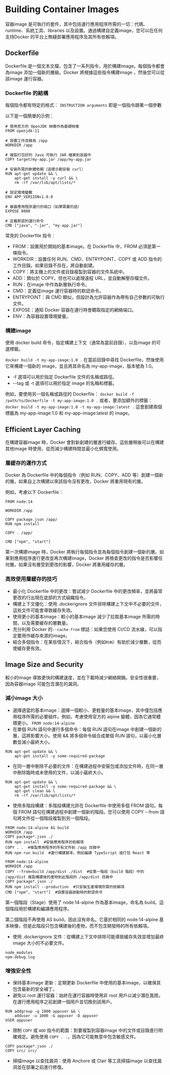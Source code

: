 # Building Container Images
容器image 是可執行的套件，其中包括運行應用程序所需的一切：代碼、runtime、系統工具、libraries 以及設置。通過構建自定義image，您可以在任何支持Docker 的平台上無縫部署應用程序及其所有依賴項。

## Dockerfile
Dockerfile 是一個文本文檔，包含了一系列指令，用於構建image。每個指令都會為image 添加一個新的層級。Docker 將根據這些指令構建image ，然後您可以從該image 運行容器。

### Dockerfile 的結構
每個指令都有特定的格式：
`INSTRUCTION arguments` 即是一個指令跟著一個參數

以下是一個簡單的示例：
```
# 使用官方的 OpenJDK 映像作為基礎映像
FROM openjdk:11

# 設置工作目錄為 /app
WORKDIR /app

# 複製打包好的 Java 可執行 JAR 檔案到容器中
COPY target/my-app.jar /app/my-app.jar

# 安裝所需的軟體依賴（這裡示範安裝 curl）
RUN apt-get update && \
    apt-get install -y curl && \
    rm -rf /var/lib/apt/lists/*

# 設定環境變數
ENV APP_VERSION=1.0.0

# 暴露應用程序運行的端口（如果需要的話）
EXPOSE 8080

# 定義默認的運行命令
CMD ["java", "-jar", "my-app.jar"]
```
常見的 Dockerfile 指令：

* FROM：設置用於開始的基本image。在 Dockerfile 中，FROM 必須是第一條指令。
* WORKDIR：設置任何 RUN、CMD、ENTRYPOINT、COPY 或 ADD 指令的工作目錄。如果目錄不存在，將自動創建。
* COPY：將主機上的文件或目錄複製到容器的文件系統中。
* ADD：類似於 COPY，但也可以處理遠程 URL，並自動解壓存檔文件。
* RUN：在image 中作為新層執行命令。
* CMD：定義從image 運行容器時的默認命令。
* ENTRYPOINT：與 CMD 類似，但設計為允許容器作為帶有自己參數的可執行文件。
* EXPOSE：通知 Docker 容器在運行時會聽取指定的網絡端口。
* ENV：為容器設置環境變量。


### 構建image
使用 docker build 命令，指定構建上下文（通常為當前目錄），以及image 的可選標籤。

`docker build -t my-app-image:1.0 .` 在當前目錄中尋找 Dockerfile，然後使用它來構建一個新的 image，並且將其命名為 my-app-image，版本號為 1.0。

* -f 選項可以用於指定 Dockerfile 文件的名稱或路徑。
* --tag 或 -t 選項可以用於指定 image 的名稱和標籤。

例如，要使用另一個名稱或路徑的 Dockerfile：
`docker build -f /path/to/Dockerfile -t my-app-image:1.0 .`
或者，要添加額外的標籤：
`docker build -t my-app-image:1.0 -t my-app-image:latest .`
這會創建兩個標籤為 my-app-image:1.0 和 my-app-image:latest 的 image。

## Efficient Layer Caching
在構建容器image 時，Docker 會對新創建的層進行緩存。這些層稍後可以在構建其他image 時使用，從而減少構建時間並最小化頻寬使用。

### 層緩存的運作方式
Docker 為 Dockerfile 中的每個指令（例如 RUN、COPY、ADD 等）創建一個新的層。如果自上次構建以來該指令沒有更改，Docker 將重用現有的層。

例如，考慮以下 Dockerfile：
```
FROM node:14

WORKDIR /app

COPY package.json /app/
RUN npm install

COPY . /app/

CMD ["npm", "start"]
```
第一次構建image 時，Docker 將執行每個指令並為每個指令創建一個新的層。如果對應用程序進行更改並再次構建image，Docker 將檢查更改的指令是否影響任何層。如果沒有層受到更改的影響，Docker 將重用緩存的層。

### 高效使用層緩存的技巧
* 最小化 Dockerfile 中的更改：嘗試減少 Dockerfile 中的更改頻率，並將最常更改的行出現在底部的方式組織指令。
* 構建上下文優化：使用 .dockerignore 文件排除構建上下文中不必要的文件，這些文件可能會導致緩存失效。
* 使用更小的基本image：較小的基本image 減少了拉取基本image 所需的時間，以及需要緩存的層數量。
* 充分利用 Docker 的`--cache-from` 標誌：如果您使用 CI/CD 流水線，可以指定要用作緩存來源的image。
* 結合多個指令：在某些情況下，結合指令（例如`RUN`）有助於減少層數，從而使緩存更有效。

## Image Size and Security
較小的image 導致更快的構建速度，並在下載時減少網絡開銷。安全性很重要，因為容器image 可能包含潛在的漏洞。

### 減小image 大小
* 選擇適當的基本image：選擇一個較小、更輕量的基本image，其中僅包括應用程序所需的必要組件。例如，考慮使用官方的 alpine 變體，因為它通常體積更小。
`FROM node:14-alpine`
* 在單個 RUN 語句中運行多個命令：每個 RUN 語句在image 中創建一個新的層，這將影響大小。使用 && 將多個命令組合成單個 RUN 語句，以最小化層數並減小最終大小。
```
RUN apt-get update && \
    apt-get install -y some-required-package
```
* 在同一層中刪除不必要的文件：在構建過程中安裝包或添加文件時，在同一層中刪除臨時或未使用的文件，以減小最終大小。
```
RUN apt-get update && \
    apt-get install -y some-required-package && \
    apt-get clean && \
    rm -rf /var/lib/apt/lists/*
```
* 使用多階段構建：多階段構建允許在 Dockerfile 中使用多個 FROM 語句。每個 FROM 語句在構建過程中創建一個新的階段。您可以使用 COPY --from 語句將文件從一個階段複製到另一個階段。
```
FROM node:14-alpine AS build
WORKDIR /app
COPY package*.json ./
RUN npm install  #安裝應用程序的依賴項
COPY . .  #複製應用程序的所有文件到 /app 目錄中
RUN npm run build  #運行構建腳本，例如編譯 TypeScript 或打包 React 等

FROM node:14-alpine
WORKDIR /app
COPY --from=build /app/dist ./dist  #從第一階段（build 階段）中的 /app/dist 複製構建後的產物到此階段的 /app/dist 目錄中
COPY package*.json ./
RUN npm install --production  #只安裝生產環境所需的依賴項
CMD ["npm", "start"]  #設置容器啟動時的默認命令
```
第一個階段（Stage）使用了 node:14-alpine 作為基本image，命名為 build。這個階段用於構建和編譯應用程序。

第二個階段不再使用 AS build，因此沒有命名。它基於相同的 node:14-alpine 基本映像，但是此階段只包含構建後的產物，而不包含開發時的所有依賴項。
* 使用 .dockerignore 文件：從構建上下文中排除可能導致緩存失效並增加最終image 大小的不必要文件。
```
node_modules
npm-debug.log
```
### 增強安全性
* 保持基本image 更新：定期更新 Dockerfile 中使用的基本image，以確保其包含最新的安全補丁。
* 避免以 root 運行容器：始終在運行容器時使用非 root 用戶以減少潛在風險。在運行應用程序之前創建一個用戶並切換到該用戶。
```
RUN addgroup -g 1000 appuser && \
    adduser -u 1000 -G appuser -D appuser
USER appuser
```
* 限制 `COPY` 或 `ADD` 指令的範圍：對要複製到容器image 中的文件或目錄進行明確規定。避免使用 `COPY . .`，因為它可能無意中包含敏感文件。
```
COPY package*.json ./
COPY src/ src/
```
* 掃描image 以查找漏洞：使用 Anchore 或 Clair 等工具掃描image 以查找漏洞並在部署之前進行修復。